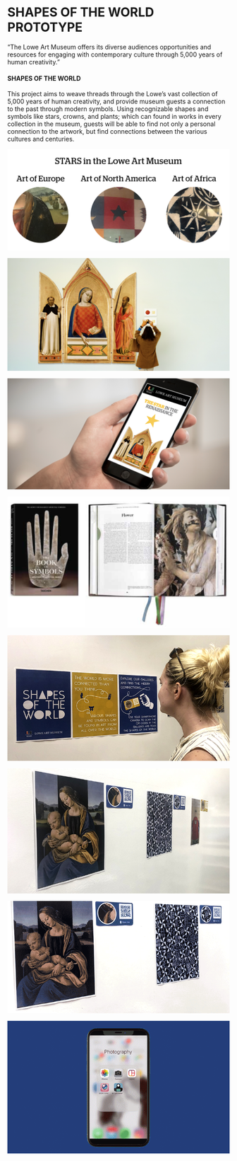 # SHAPES OF THE WORLD PROTOTYPE

“The Lowe Art Museum offers its diverse audiences opportunities and resources for engaging with contemporary culture through 5,000 years of human creativity.”

#### SHAPES OF THE WORLD
This project aims to weave threads through the Lowe’s vast collection of 5,000 years of human creativity, and provide museum guests a connection to the past through modern symbols. Using recognizable shapes and symbols like stars, crowns, and plants; which can found in works in every collection in the museum, guests will be able to find not only a personal connection to the artwork, but find connections between the various cultures and centuries.

![s](https://github.com/artdelolo/CIM595-795-Installations/blob/master/HW/Prototype/proto-8.png)

![s](https://github.com/artdelolo/CIM595-795-Installations/blob/master/HW/Prototype/proto-6.png)

![s](https://github.com/artdelolo/CIM595-795-Installations/blob/master/HW/Prototype/proto-7.png)

![s](https://github.com/artdelolo/CIM595-795-Installations/blob/master/HW/Prototype/proto-10.png)

![s](https://github.com/artdelolo/CIM595-795-Installations/blob/master/HW/Prototype/proto-1.jpg)

![s](https://github.com/artdelolo/CIM595-795-Installations/blob/master/HW/Prototype/proto-4.jpg)

![s](https://github.com/artdelolo/CIM595-795-Installations/blob/master/HW/Prototype/proto-3.gif)

![s](https://github.com/artdelolo/CIM595-795-Installations/blob/master/HW/Prototype/proto-2.gif)
